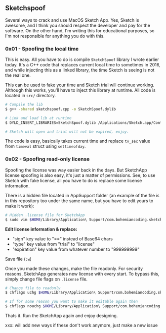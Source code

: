## Sketchspoof
Several ways to crack and use MacOS Sketch App. Yes, Sketch is awesome, and I
think you should respect the developer and pay for the software. On the other
hand, I'm writing this for educational purposes, so I'm not responsible for
anything you do with this.

### 0x01 - Spoofing the local time
This is easy. All you have to do is compile `SketchSpoof` library I wrote
earlier today. It's a C++ code that replaces current local time to sometimes in
2016, and while injecting this as a linked library, the time Sketch is
seeing is not the real one.

This can be used to fake your time and Sketch trial will continue working.
Although this works, you'll have to inject this library at runtime. All code is
located in `src/` directory.

```sh
# Compile the lib
$ g++ -shared sketchspoof.cpp -o SketchSpoof.dylib

# Link and load lib at runtime
$ DYLD_INSERT_LIBRARIES=SketchSpoof.dylib /Applications/Sketch.app/Contents/MacOS/Sketch

# Sketch will open and trial will not be expired, enjoy.
```

The code is easy, basically takes current time and replace `tv_sec` value from
`timeval` struct using `settimeofday`.

### 0x02 - Spoofing read-only license
Spoofing the license was way easier back in the days. But SketchApp license
spoofing is also easy, it's just a matter of permissions. See, to use Sketch
with fake license, all you have to do is replace some license information.

There is a hidden file located in AppSupport folder (an example of the file is
in this repository too under the same name, but you have to edit yours to make
it work):

```sh
# Hidden .license file for SketchApp
$ sudo vim $HOME/Library/Application\ Support/com.bohemiancoding.sketch3/.license
```

**Edit license information & replace:**

* "sign" key value to "==" instead of Base64 chars
* "type" key value from "trial" to "license"
* "expiration" key value from whatever number to "999999999"

Save file (`:w`)

Once you made these changes, make the file readonly. For security reasons,
SketchApp generates new license with every start. To bypass this, simply change
file flags on `.license` file.

```sh
# Change file to readonly 
$ chflags uchg $HOME/Library/Application\ Support/com.bohemiancoding.sketch3/.license

# If for some reason you want to make it editable again then
$ chflags nouchg $HOME/Library/Application\ Support/com.bohemiancoding.sketch3/.license
```

Thats it. Run the SketchApp again and enjoy designing.

xxx: will add new ways if these don't work anymore, just make a new issue
